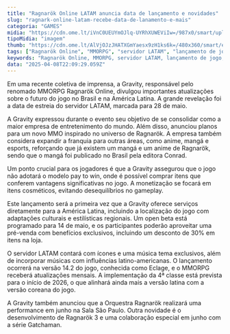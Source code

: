 ```yaml
---
title: "Ragnarök Online LATAM anuncia data de lançamento e novidades"
slug: "ragnark-online-latam-recebe-data-de-lanamento-e-mais"
categoria: "GAMES"
midia: "https://cdn.ome.lt/iVnC0UEUYmOJlq-UYRhXUWEViIw=/987x0/smart/uploads/conteudo/fotos/Design_sem_nome_-_2025-04-08T184639.330.png"
tipoMidia: "imagem"
thumb: "https://cdn.ome.lt/AlVjOJzJHATXGmYaesx9zH1ks6k=/480x360/smart/extras/conteudos/Design_sem_nome_-_2025-04-08T184639.330.png"
tags: ["Ragnarök Online", "MMORPG", "servidor LATAM", "lançamento de jogo", "Gravity", "itens cosméticos", "adaptações culturais", "Ragnarök 3"]
keywords: "Ragnarök Online, MMORPG, servidor LATAM, lançamento de jogo, Gravity, itens cosméticos, adaptações culturais, Ragnarök 3"
data: "2025-04-08T22:09:29.059Z"
---
```


Em uma recente coletiva de imprensa, a Gravity, responsável pelo renomado MMORPG Ragnarök Online, divulgou importantes atualizações sobre o futuro do jogo no Brasil e na América Latina. A grande revelação foi a data de estreia do servidor LATAM, marcada para 28 de maio.

A Gravity expressou durante o evento seu objetivo de se consolidar como a maior empresa de entretenimento do mundo. Além disso, anunciou planos para um novo MMO inspirado no universo de Ragnarök. A empresa também considera expandir a franquia para outras áreas, como anime, mangá e esports, reforçando que já existem um mangá e um anime de Ragnarök, sendo que o mangá foi publicado no Brasil pela editora Conrad.

Um ponto crucial para os jogadores é que a Gravity assegurou que o jogo não adotará o modelo pay to win, onde é possível comprar itens que conferem vantagens significativas no jogo. A monetização se focará em itens cosméticos, evitando desequilíbrios no gameplay.

Este lançamento será a primeira vez que a Gravity oferece serviços diretamente para a América Latina, incluindo a localização do jogo com adaptações culturais e estilísticas regionais. Um open beta está programado para 14 de maio, e os participantes poderão aproveitar uma pré-venda com benefícios exclusivos, incluindo um desconto de 30% em itens na loja.

O servidor LATAM contará com ícones e uma música tema exclusivos, além de incorporar músicas com influências latino-americanas. O lançamento ocorrerá na versão 14.2 do jogo, conhecida como Eclage, e o MMORPG receberá atualizações mensais. A implementação da 4ª classe está prevista para o início de 2026, o que alinhará ainda mais a versão latina com a versão coreana do jogo.

A Gravity também anunciou que a Orquestra Ragnarök realizará uma performance em junho na Sala São Paulo. Outra novidade é o desenvolvimento de Ragnarök 3 e uma colaboração especial em junho com a série Gatchaman.